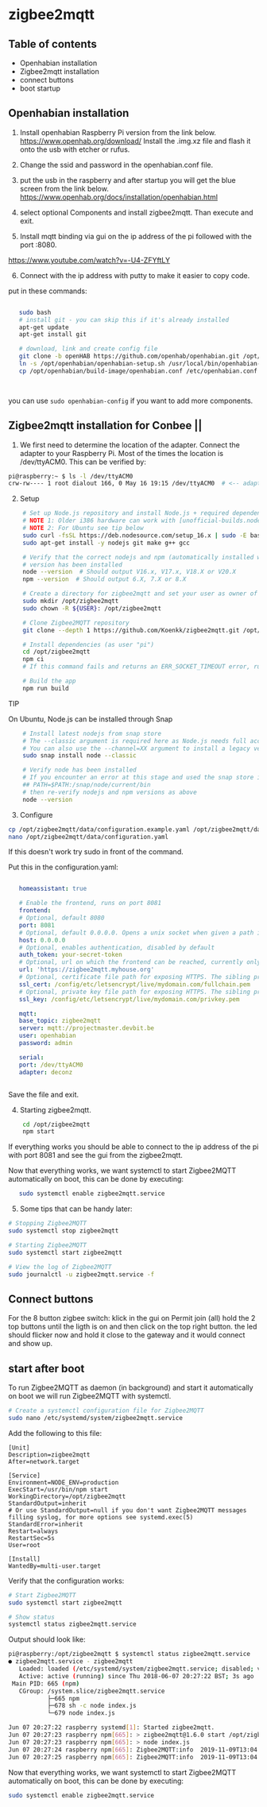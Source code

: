 # zigbee2mqtt

## Table of contents

* Openhabian installation
* Zigbee2mqtt installation
* connect buttons
* boot startup

## Openhabian installation

 
 1. Install openhabian Raspberry Pi version from the link below.
 https://www.openhab.org/download/
 Install the .img.xz file and flash it onto the usb with etcher or rufus.

 2. Change the ssid and password in the openhabian.conf file.


 

 3. put the usb in the raspberry and after startup you will get the blue screen from the link below. 
  https://www.openhab.org/docs/installation/openhabian.html

 4. select optional Components and install zigbee2mqtt. Than execute and exit.

 5. Install mqtt binding via gui on the ip address of the pi followed with the port :8080.
 
 https://www.youtube.com/watch?v=-U4-ZFYftLY

 6. Connect with the ip address with putty to make it easier to copy code.

 put in these commands: 
 ```sh

    sudo bash
    # install git - you can skip this if it's already installed
    apt-get update
    apt-get install git

    # download, link and create config file
    git clone -b openHAB https://github.com/openhab/openhabian.git /opt/openhabian
    ln -s /opt/openhabian/openhabian-setup.sh /usr/local/bin/openhabian-config
    cp /opt/openhabian/build-image/openhabian.conf /etc/openhabian.conf

    

```
you can use ``` sudo openhabian-config ``` if you want to add more components.




## Zigbee2mqtt installation for Conbee ||

1. We first need to determine the location of the adapter. Connect the adapter to your Raspberry Pi. Most of the times the location is /dev/ttyACM0. This can be verified by:

```sh
pi@raspberry:~ $ ls -l /dev/ttyACM0
crw-rw---- 1 root dialout 166, 0 May 16 19:15 /dev/ttyACM0  # <-- adapter (CC2531 in this case) on /dev/ttyACM0

```

2. Setup 

```sh
    # Set up Node.js repository and install Node.js + required dependencies
    # NOTE 1: Older i386 hardware can work with [unofficial-builds.nodejs.org](https://unofficial-builds.nodejs.org/download/release/v16.15.0/ e.g. Version 16.15.0 should work.
    # NOTE 2: For Ubuntu see tip below
    sudo curl -fsSL https://deb.nodesource.com/setup_16.x | sudo -E bash -
    sudo apt-get install -y nodejs git make g++ gcc

    # Verify that the correct nodejs and npm (automatically installed with nodejs)
    # version has been installed
    node --version  # Should output V16.x, V17.x, V18.X or V20.X
    npm --version  # Should output 6.X, 7.X or 8.X

    # Create a directory for zigbee2mqtt and set your user as owner of it
    sudo mkdir /opt/zigbee2mqtt
    sudo chown -R ${USER}: /opt/zigbee2mqtt

    # Clone Zigbee2MQTT repository
    git clone --depth 1 https://github.com/Koenkk/zigbee2mqtt.git /opt/zigbee2mqtt

    # Install dependencies (as user "pi")
    cd /opt/zigbee2mqtt
    npm ci
    # If this command fails and returns an ERR_SOCKET_TIMEOUT error, run this command instead: npm ci  --maxsockets 1

    # Build the app
    npm run build

```

TIP

On Ubuntu, Node.js can be installed through Snap
```sh
    # Install latest nodejs from snap store
    # The --classic argument is required here as Node.js needs full access to your system in order to be useful.
    # You can also use the --channel=XX argument to install a legacy version where XX is the version you want to install (we need 14+).
    sudo snap install node --classic

    # Verify node has been installed
    # If you encounter an error at this stage and used the snap store instructions, adjust the BIN path as follows:
    ## PATH=$PATH:/snap/node/current/bin
    # then re-verify nodejs and npm versions as above
    node --version

```

3. Configure

```sh
cp /opt/zigbee2mqtt/data/configuration.example.yaml /opt/zigbee2mqtt/data/configuration.yaml
nano /opt/zigbee2mqtt/data/configuration.yaml

```
 If this doesn't work try sudo in front of the command.

 Put this in the configuration.yaml:

 ```yaml

    homeassistant: true

    # Enable the frontend, runs on port 8081
    frontend:
    # Optional, default 8080
    port: 8081
    # Optional, default 0.0.0.0. Opens a unix socket when given a path instead of an address (e.g. '/run/zigbee2mqtt/zigbee2mqtt.sock')
    host: 0.0.0.0
    # Optional, enables authentication, disabled by default
    auth_token: your-secret-token
    # Optional, url on which the frontend can be reached, currently only used for the Home Assistant device configuration page
    url: 'https://zigbee2mqtt.myhouse.org'
    # Optional, certificate file path for exposing HTTPS. The sibling property 'ssl_key' must be set for HTTPS to be activated
    ssl_cert: /config/etc/letsencrypt/live/mydomain.com/fullchain.pem
    # Optional, private key file path for exposing HTTPS. The sibling property 'ssl_cert' must be set for HTTPS to be activated
    ssl_key: /config/etc/letsencrypt/live/mydomain.com/privkey.pem

    mqtt:
    base_topic: zigbee2mqtt
    server: mqtt://projectmaster.devbit.be
    user: openhabian
    password: admin

    serial:
    port: /dev/ttyACM0
    adapter: deconz



 ```

 Save the file and exit.

 4. Starting zigbee2mqtt.

```sh
    cd /opt/zigbee2mqtt
    npm start
```
    
 If everything works you should be able to connect to the ip address of the pi with port 8081 and see the gui from the zigbee2mqtt.


 Now that everything works, we want systemctl to start Zigbee2MQTT automatically on boot, this can be done by executing:
 ```sh
    sudo systemctl enable zigbee2mqtt.service
```


5. Some tips that can be handy later:

```sh
# Stopping Zigbee2MQTT
sudo systemctl stop zigbee2mqtt

# Starting Zigbee2MQTT
sudo systemctl start zigbee2mqtt

# View the log of Zigbee2MQTT
sudo journalctl -u zigbee2mqtt.service -f

```
 ## Connect buttons

 For the 8 button zigbee switch: 
 klick in the gui on Permit join (all)
 hold the 2 top buttons until the ligth is on and then click on the top right button. the led should flicker now and hold it close to the gateway and it would connect and show up. 


 ## start after boot

 To run Zigbee2MQTT as daemon (in background) and start it automatically on boot we will run Zigbee2MQTT with systemctl.

```sh
# Create a systemctl configuration file for Zigbee2MQTT
sudo nano /etc/systemd/system/zigbee2mqtt.service
```


Add the following to this file:
```text
[Unit]
Description=zigbee2mqtt
After=network.target

[Service]
Environment=NODE_ENV=production
ExecStart=/usr/bin/npm start
WorkingDirectory=/opt/zigbee2mqtt
StandardOutput=inherit
# Or use StandardOutput=null if you don't want Zigbee2MQTT messages filling syslog, for more options see systemd.exec(5)
StandardError=inherit
Restart=always
RestartSec=5s
User=root

[Install]
WantedBy=multi-user.target
```

Verify that the configuration works:

```sh
# Start Zigbee2MQTT
sudo systemctl start zigbee2mqtt

# Show status
systemctl status zigbee2mqtt.service
```

Output should look like:

```sh
pi@raspberry:/opt/zigbee2mqtt $ systemctl status zigbee2mqtt.service
● zigbee2mqtt.service - zigbee2mqtt
   Loaded: loaded (/etc/systemd/system/zigbee2mqtt.service; disabled; vendor preset: enabled)
   Active: active (running) since Thu 2018-06-07 20:27:22 BST; 3s ago
 Main PID: 665 (npm)
   CGroup: /system.slice/zigbee2mqtt.service
           ├─665 npm
           ├─678 sh -c node index.js
           └─679 node index.js

Jun 07 20:27:22 raspberry systemd[1]: Started zigbee2mqtt.
Jun 07 20:27:23 raspberry npm[665]: > zigbee2mqtt@1.6.0 start /opt/zigbee2mqtt
Jun 07 20:27:23 raspberry npm[665]: > node index.js
Jun 07 20:27:24 raspberry npm[665]: Zigbee2MQTT:info  2019-11-09T13:04:01: Logging to directory: '/opt/zigbee2mqtt/data/log/2019-11-09.14-04-01'
Jun 07 20:27:25 raspberry npm[665]: Zigbee2MQTT:info  2019-11-09T13:04:01: Starting Zigbee2MQTT version 1.6.0 (commit #720e393)
```

Now that everything works, we want systemctl to start Zigbee2MQTT automatically on boot, this can be done by executing:


```sh
sudo systemctl enable zigbee2mqtt.service

```

 




